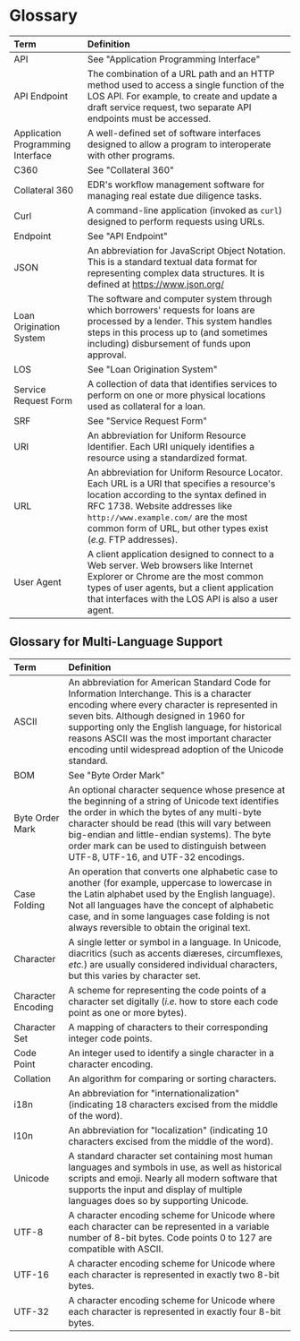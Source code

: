 # Glossary

| Term | Definition |
| :--- | :--- |
| API | See "Application Programming Interface" |
| API Endpoint | The combination of a URL path and an HTTP method used to access a single function of the LOS API. For example, to create and update a draft service request, two separate API endpoints must be accessed. | 
| Application Programming Interface | A well-defined set of software interfaces designed to allow a program to interoperate with other programs. |
| C360 | See "Collateral 360" |
| Collateral 360 | EDR's workflow management software for managing real estate due diligence tasks. |
| Curl | A command-line application (invoked as `curl`) designed to perform requests using URLs. |
| Endpoint | See "API Endpoint" |
| JSON | An abbreviation for JavaScript Object Notation. This is a standard textual data format for representing complex data structures. It is defined at https://www.json.org/ |
| Loan Origination System | The software and computer system through which borrowers' requests for loans are processed by a lender. This system handles steps in this process up to (and sometimes including) disbursement of funds upon approval. |
| LOS | See "Loan Origination System" | 
| Service Request Form | A collection of data that identifies services to perform on one or more physical locations used as collateral for a loan. |
| SRF | See "Service Request Form" |
| URI | An abbreviation for Uniform Resource Identifier. Each URI uniquely identifies a resource using a standardized format. |
| URL | An abbreviation for Uniform Resource Locator. Each URL is a URI that specifies a resource's location according to the syntax defined in RFC 1738. Website addresses like `http://www.example.com/` are the most common form of URL, but other types exist (_e.g._ FTP addresses). |
| User Agent | A client application designed to connect to a Web server. Web browsers like Internet Explorer or Chrome are the most common types of user agents, but a client application that interfaces with the LOS API is also a user agent. |

## Glossary for Multi-Language Support
| Term | Definition |
| :--- | :--- |
| ASCII | An abbreviation for American Standard Code for Information Interchange. This is a character encoding where every character is represented in seven bits. Although designed in 1960 for supporting only the English language, for historical reasons ASCII was the most important character encoding until widespread adoption of the Unicode standard. |
| BOM | See "Byte Order Mark" |
| Byte Order Mark | An optional character sequence whose presence at the beginning of a string of Unicode text identifies the order in which the bytes of any multi-byte character should be read (this will vary between big-endian and little-endian systems). The byte order mark can be used to distinguish between UTF-8, UTF-16, and UTF-32 encodings. |
| Case Folding | An operation that converts one alphabetic case to another (for example, uppercase to lowercase in the Latin alphabet used by the English language). Not all languages have the concept of alphabetic case, and in some languages case folding is not always reversible to obtain the original text. |
| Character | A single letter or symbol in a language. In Unicode, diacritics (such as accents diæreses, circumflexes, _etc._) are usually considered individual characters, but this varies by character set. |
| Character Encoding | A scheme for representing the code points of a character set digitally (_i.e._ how to store each code point as one or more bytes). |
| Character Set | A mapping of characters to their corresponding integer code points. |
| Code Point | An integer used to identify a single character in a character encoding. |
| Collation | An algorithm for comparing or sorting characters. |
| i18n | An abbreviation for "internationalization" (indicating 18 characters excised from the middle of the word). |
| l10n | An abbreviation for "localization" (indicating 10 characters excised from the middle of the word). |
| Unicode | A standard character set containing most human languages and symbols in use, as well as historical scripts and emoji. Nearly all modern software that supports the input and display of multiple languages does so by supporting Unicode. |
| UTF-8 | A character encoding scheme for Unicode where each character can be represented in a variable number of 8-bit bytes. Code points 0 to 127 are compatible with ASCII. |
| UTF-16 | A character encoding scheme for Unicode where each character is represented in exactly two 8-bit bytes. |
| UTF-32 | A character encoding scheme for Unicode where each character is represented in exactly four 8-bit bytes. |